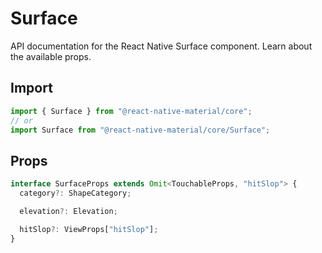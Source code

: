 # Surface

API documentation for the React Native Surface component. Learn about the available props.

## Import
 
```js
import { Surface } from "@react-native-material/core";
// or
import Surface from "@react-native-material/core/Surface";
```

## Props

```ts
interface SurfaceProps extends Omit<TouchableProps, "hitSlop"> {
  category?: ShapeCategory;

  elevation?: Elevation;

  hitSlop?: ViewProps["hitSlop"];
}

```
